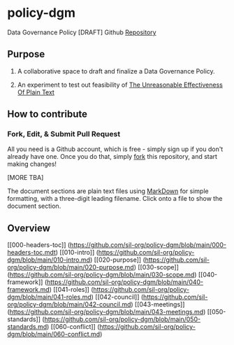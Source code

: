 # policy-dgm
Data Governance Policy [DRAFT] Github [Repository](https://github.com/silinternational/policy-dgm)

## Purpose

1. A collaborative space to draft and finalize a Data Governance Policy.

2. An experiment to test out feasibility of [The Unreasonable Effectiveness Of Plain Text](https://www.youtube.com/watch?v=WgV6M1LyfNY)

## How to contribute

### Fork, Edit, & Submit Pull Request
All you need is a Github account, which is free - simply sign up if you don't already have one. Once you do that, simply [fork](https://docs.github.com/en/pull-requests/collaborating-with-pull-requests/working-with-forks/fork-a-repo) this repository, and start making changes!

[MORE TBA]

The document sections are plain text files using [MarkDown](https://www.markdownguide.org/) for simple formatting, with a three-digit leading filename. Click onto a file to show the document section.

## Overview

[[000-headers-toc]] (https://github.com/sil-org/policy-dgm/blob/main/000-headers-toc.mdt)
[[010-intro]] (https://github.com/sil-org/policy-dgm/blob/main/010-intro.md)
[[020-purpose]] (https://github.com/sil-org/policy-dgm/blob/main/020-purpose.md)
[[030-scope]] (https://github.com/sil-org/policy-dgm/blob/main/030-scope.md)
[[040-framework]] (https://github.com/sil-org/policy-dgm/blob/main/040-framework.md)
[[041-roles]] (https://github.com/sil-org/policy-dgm/blob/main/041-roles.md)
[[042-council]] (https://github.com/sil-org/policy-dgm/blob/main/042-council.md)
[[043-meetings]] (https://github.com/sil-org/policy-dgm/blob/main/043-meetings.md)
[[050-standards]] (https://github.com/sil-org/policy-dgm/blob/main/050-standards.md)
[[060-conflict]] (https://github.com/sil-org/policy-dgm/blob/main/060-conflict.md)
